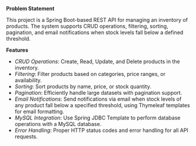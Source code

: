 **Problem Statement**

This project is a Spring Boot-based REST API for managing an inventory of products. The system supports CRUD operations, filtering, sorting, pagination, and email notifications when stock levels fall below a defined threshold.

**Features**

- *CRUD Operations*: Create, Read, Update, and Delete products in the inventory.
- *Filtering*: Filter products based on categories, price ranges, or availability.
- *Sorting*: Sort products by name, price, or stock quantity.
- *Pagination*: Efficiently handle large datasets with pagination support.
- *Email Notifications*: Send notifications via email when stock levels of any product fall below a specified threshold, using Thymeleaf templates for email formatting.
- *MySQL Integration*: Use Spring JDBC Template to perform database operations with a MySQL database.
- *Error Handling*: Proper HTTP status codes and error handling for all API requests.
